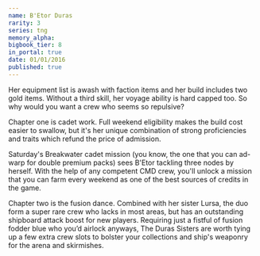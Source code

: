 ```yaml
---
name: B'Etor Duras
rarity: 3
series: tng
memory_alpha:
bigbook_tier: 8
in_portal: true
date: 01/01/2016
published: true
---
```


Her equipment list is awash with faction items and her build includes two gold items. Without a third skill, her voyage ability is hard capped too. So why would you want a crew who seems so repulsive?

Chapter one is cadet work. Full weekend eligibility makes the build cost easier to swallow, but it's her unique combination of strong proficiencies and traits which refund the price of admission.

Saturday's Breakwater cadet mission (you know, the one that you can ad-warp for double premium packs) sees B'Etor tackling three nodes by herself. With the help of any competent CMD crew, you'll unlock a mission that you can farm every weekend as one of the best sources of credits in the game.

Chapter two is the fusion dance. Combined with her sister Lursa, the duo form a super rare crew who lacks in most areas, but has an outstanding shipboard attack boost for new players. Requiring just a fistful of fusion fodder blue who you’d airlock anyways, The Duras Sisters are worth tying up a few extra crew slots to bolster your collections and ship's weaponry for the arena and skirmishes.
